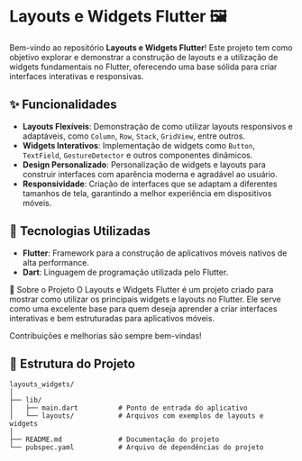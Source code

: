 # Layouts e Widgets Flutter 🖼️

Bem-vindo ao repositório **Layouts e Widgets Flutter**! Este projeto tem como objetivo explorar e demonstrar a construção de layouts e a utilização de widgets fundamentais no Flutter, oferecendo uma base sólida para criar interfaces interativas e responsivas.

## ✨ Funcionalidades
- **Layouts Flexíveis**: Demonstração de como utilizar layouts responsivos e adaptáveis, como `Column`, `Row`, `Stack`, `GridView`, entre outros.
- **Widgets Interativos**: Implementação de widgets como `Button`, `TextField`, `GestureDetector` e outros componentes dinâmicos.
- **Design Personalizado**: Personalização de widgets e layouts para construir interfaces com aparência moderna e agradável ao usuário.
- **Responsividade**: Criação de interfaces que se adaptam a diferentes tamanhos de tela, garantindo a melhor experiência em dispositivos móveis.

## 🚀 Tecnologias Utilizadas
- **Flutter**: Framework para a construção de aplicativos móveis nativos de alta performance.
- **Dart**: Linguagem de programação utilizada pelo Flutter.

🌟 Sobre o Projeto
O Layouts e Widgets Flutter é um projeto criado para mostrar como utilizar os principais widgets e layouts no Flutter. Ele serve como uma excelente base para quem deseja aprender a criar interfaces interativas e bem estruturadas para aplicativos móveis.

Contribuições e melhorias são sempre bem-vindas!

## 📂 Estrutura do Projeto
```plaintext
layouts_widgets/
│
├── lib/
│   ├── main.dart          # Ponto de entrada do aplicativo
│   └── layouts/           # Arquivos com exemplos de layouts e widgets
│
├── README.md              # Documentação do projeto
└── pubspec.yaml           # Arquivo de dependências do projeto
